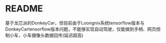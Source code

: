 # README
基于龙芯派的DonkeyCar，但目前由于Loongnix系统tensorflow版本与DonkeyCartensorflow版本问题，不能够实现自动驾驶，仅能做到手柄、网页控制小车，小车摄像头数据回传(延迟超高)
